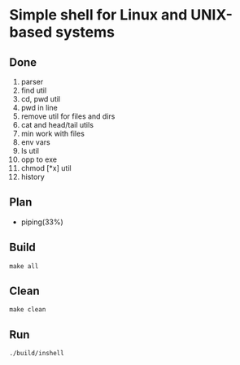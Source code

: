 # Simple shell for Linux and UNIX-based systems

## Done ##
1. parser
2. find util
3. cd, pwd util
4. pwd in line
5. remove util for files and dirs
6. cat and head/tail utils
7. min work with files
8. env vars
9. ls util
10. opp to exe
11. chmod [*x] util
12. history 

## Plan ##
* piping(33%)

## Build ##
```shell
make all
```
## Clean ##
```shell
make clean
```

## Run ## 
```shell
./build/inshell
```
